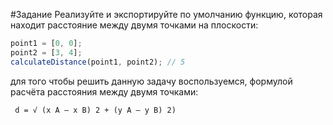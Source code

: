 #Задание
Реализуйте и экспортируйте по умолчанию функцию, которая находит расстояние между двумя точками на плоскости:
```javascript
point1 = [0, 0];
point2 = [3, 4];
calculateDistance(point1, point2); // 5
```
для того чтобы решить данную задачу воспользуемся, формулой расчёта расстояния между двумя точками:
```
 d = √ (х А – х В) 2 + (у А – у В) 2)
```